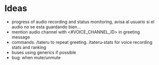 # Ideas
- progress of audio recording and status monitoring, avisa al usuario si el audio no se esta guardando bien...
- mention audio channel with <#VOICE_CHANNEL_ID> in greeting message
- commands. /tateru to repeat greeting. /tateru-stats for voice recording stats and ranking
- buses using generics if possible
- bug: when mute/unmute